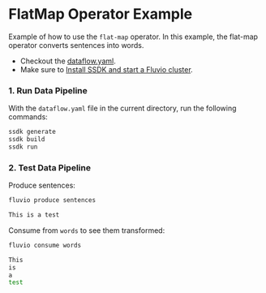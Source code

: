 # FlatMap Operator Example

Example of how to use the `flat-map` operator. In this example, the flat-map operator converts sentences into words.

* Checkout the [dataflow.yaml](./dataflow.yaml).
* Make sure to [Install SSDK and start a Fluvio cluster].

### 1. Run Data Pipeline

With the `dataflow.yaml` file in the current directory, run the following commands:

```bash
ssdk generate
ssdk build
ssdk run
```

### 2. Test Data Pipeline

Produce sentences:

```bash
fluvio produce sentences
```

```bash
This is a test
```

Consume from `words` to see them transformed:

```bash
fluvio consume words
```

```bash
This
is
a
test
```

[Install SSDK and start a Fluvio cluster]: /README.MD#prerequisites